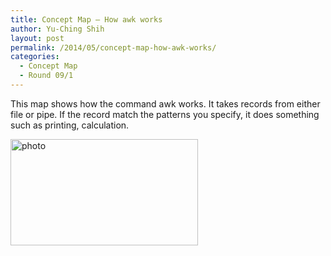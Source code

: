 ```yaml
---
title: Concept Map – How awk works
author: Yu-Ching Shih
layout: post
permalink: /2014/05/concept-map-how-awk-works/
categories:
  - Concept Map
  - Round 09/1
---
```

This map shows how the command awk works. It takes records from either file or pipe. If the record match the patterns you specify, it does something such as printing, calculation.

[<img class="alignnone size-medium wp-image-6995" alt="photo" src="http://teaching.software-carpentry.org/wp-content/uploads/2014/05/photo-300x170.jpg" width="300" height="170" />][1]

 [1]: http://teaching.software-carpentry.org/wp-content/uploads/2014/05/photo.jpg